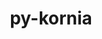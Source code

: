 ---
title: "py-kornia"
layout: cache
categories: [package, develop-2024-09-22]
meta: {"versions": ["0.7.3"], "compilers": ["apple-clang@=15.0.0", "gcc@=11.4.0"], "oss": ["ubuntu22.04", "ventura"], "platforms": ["darwin", "linux"], "targets": ["aarch64", "x86_64_v3"], "stacks": ["ml-darwin-aarch64-mps", "ml-linux-x86_64-cpu", "ml-linux-x86_64-cuda", "root"], "num_specs": 6, "num_specs_by_stack": {"root": 6, "ml-darwin-aarch64-mps": 2, "ml-linux-x86_64-cpu": 2, "ml-linux-x86_64-cuda": 2}}
spec_details: [{"hash": "tucrvraflzvfymgzh7hhllofbdjyq2pg", "compiler": "apple-clang@=15.0.0", "versions": ["0.7.3"], "os": "ventura", "platform": "darwin", "target": "aarch64", "variants": ["build_system=python_pip"], "stacks": ["root", "ml-darwin-aarch64-mps"], "size": "-", "tarball": "https://binaries.spack.io/releases/develop-2024-09-22/build_cache/darwin-ventura-aarch64/apple-clang-15.0.0/py-kornia-0.7.3/darwin-ventura-aarch64-apple-clang-15.0.0-py-kornia-0.7.3-tucrvraflzvfymgzh7hhllofbdjyq2pg.spack"}, {"hash": "c55xr4ptlg4n5xeanlsgflocbg4osuri", "compiler": "apple-clang@=15.0.0", "versions": ["0.7.3"], "os": "ventura", "platform": "darwin", "target": "aarch64", "variants": ["build_system=python_pip"], "stacks": ["root", "ml-darwin-aarch64-mps"], "size": "-", "tarball": "https://binaries.spack.io/releases/develop-2024-09-22/build_cache/darwin-ventura-aarch64/apple-clang-15.0.0/py-kornia-0.7.3/darwin-ventura-aarch64-apple-clang-15.0.0-py-kornia-0.7.3-c55xr4ptlg4n5xeanlsgflocbg4osuri.spack"}, {"hash": "k4nb3s3pzhxkdbpo7aoudidqawqzy3tx", "compiler": "gcc@=11.4.0", "versions": ["0.7.3"], "os": "ubuntu22.04", "platform": "linux", "target": "x86_64_v3", "variants": ["build_system=python_pip"], "stacks": ["root", "ml-linux-x86_64-cpu"], "size": "-", "tarball": "https://binaries.spack.io/releases/develop-2024-09-22/build_cache/linux-ubuntu22.04-x86_64_v3/gcc-11.4.0/py-kornia-0.7.3/linux-ubuntu22.04-x86_64_v3-gcc-11.4.0-py-kornia-0.7.3-k4nb3s3pzhxkdbpo7aoudidqawqzy3tx.spack"}, {"hash": "i2spbprquux5rv6y37jey7yes2k6nxt2", "compiler": "gcc@=11.4.0", "versions": ["0.7.3"], "os": "ubuntu22.04", "platform": "linux", "target": "x86_64_v3", "variants": ["build_system=python_pip"], "stacks": ["root", "ml-linux-x86_64-cpu"], "size": "-", "tarball": "https://binaries.spack.io/releases/develop-2024-09-22/build_cache/linux-ubuntu22.04-x86_64_v3/gcc-11.4.0/py-kornia-0.7.3/linux-ubuntu22.04-x86_64_v3-gcc-11.4.0-py-kornia-0.7.3-i2spbprquux5rv6y37jey7yes2k6nxt2.spack"}, {"hash": "wbml62cptqw7ahiule7x3brhscnoplev", "compiler": "gcc@=11.4.0", "versions": ["0.7.3"], "os": "ubuntu22.04", "platform": "linux", "target": "x86_64_v3", "variants": ["build_system=python_pip"], "stacks": ["root", "ml-linux-x86_64-cuda"], "size": "-", "tarball": "https://binaries.spack.io/releases/develop-2024-09-22/build_cache/linux-ubuntu22.04-x86_64_v3/gcc-11.4.0/py-kornia-0.7.3/linux-ubuntu22.04-x86_64_v3-gcc-11.4.0-py-kornia-0.7.3-wbml62cptqw7ahiule7x3brhscnoplev.spack"}, {"hash": "as3fqqqmnosg6qaxxvsnffx5wgmbtws7", "compiler": "gcc@=11.4.0", "versions": ["0.7.3"], "os": "ubuntu22.04", "platform": "linux", "target": "x86_64_v3", "variants": ["build_system=python_pip"], "stacks": ["root", "ml-linux-x86_64-cuda"], "size": "-", "tarball": "https://binaries.spack.io/releases/develop-2024-09-22/build_cache/linux-ubuntu22.04-x86_64_v3/gcc-11.4.0/py-kornia-0.7.3/linux-ubuntu22.04-x86_64_v3-gcc-11.4.0-py-kornia-0.7.3-as3fqqqmnosg6qaxxvsnffx5wgmbtws7.spack"}]
---